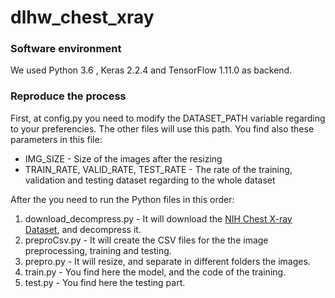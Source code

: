 # dlhw_chest_xray

### Software environment
We used Python 3.6 , Keras 2.2.4 and TensorFlow 1.11.0 as backend.

### Reproduce the process
First, at config.py you need to modify the DATASET_PATH variable regarding to your preferencies. The other files will use this path. You find also these parameters in this file:
  - IMG_SIZE - Size of the images after the resizing
  - TRAIN_RATE, VALID_RATE, TEST_RATE - The rate of the training, validation and testing dataset regarding to the whole dataset
  
  After the you need to run the Python files in this order:
  1. download_decompress.py - It will download the [NIH Chest X-ray Dataset](https://www.kaggle.com/nih-chest-xrays/data/home), and decompress it.
  2. preproCsv.py - It will create the CSV files for the the image preprocessing, training and testing.
  3. prepro.py - It will resize, and separate in different folders the images.
  4. train.py - You find here the model, and the code of the training. 
  5. test.py - You find here the testing part.
